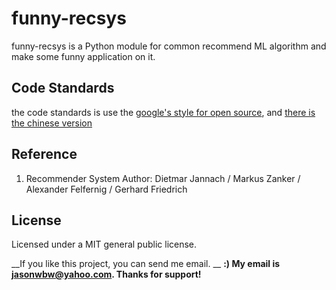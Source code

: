 funny-recsys
============

funny-recsys is a Python module for common recommend ML algorithm and make some funny application on it.

Code Standards
-----------------------------------
the code standards is use the [google's style for open source](http://google-styleguide.googlecode.com/svn/trunk/pyguide.html), and [there is the chinese version](http://zh-google-styleguide.readthedocs.org/en/latest/google-python-styleguide/python_style_rules/)

Reference
-----------------------------------
1. Recommender System  Author: Dietmar Jannach / Markus Zanker / Alexander Felfernig / Gerhard Friedrich 

License
-----------------------------------
Licensed under a MIT general public license.

__If you like this project, you can send me email. __
__:) My email is jasonwbw@yahoo.com. Thanks for support!__

